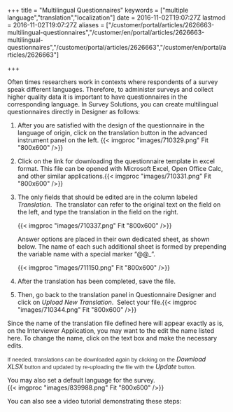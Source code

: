 ﻿+++
title = "Multilingual Questionnaires"
keywords = ["multiple language","translation","localization"]
date = 2016-11-02T19:07:27Z
lastmod = 2016-11-02T19:07:27Z
aliases = ["/customer/portal/articles/2626663-multilingual-questionnaires","/customer/en/portal/articles/2626663-multilingual-questionnaires","/customer/portal/articles/2626663","/customer/en/portal/articles/2626663"]

+++

Often times researchers work in contexts where respondents of a survey
speak different languages. Therefore, to administer surveys and collect
higher quality data it is important to have questionnaires in the
corresponding language. In Survey Solutions, you can create multilingual
questionnaires directly in Designer as follows:

1.  After you are satisfied with the design of the questionnaire in the
    language of origin, click on the translation button in the advanced
    instrument panel on the left. {{< imgproc "images/710329.png" Fit "800x600" />}}
2.  Click on the link for downloading the questionnaire template in
    excel format. This file can be opened with Microsoft Excel, Open
    Office Calc, and other similar applications.{{< imgproc "images/710331.png" Fit "800x600" />}}
3.  The only fields that should be edited are in the column labeled
    *Translation*.  The translator can refer to the original text on the
    field on the left, and type the translation in the field on the
    right.  
      
    {{< imgproc "images/710337.png" Fit "800x600" />}}  
      
    Answer options are placed in their own dedicated sheet, as shown
    below. The name of each such additional sheet is formed by
    prepending the variable name with a special marker “@@\_”.  
      
    {{< imgproc "images/711150.png" Fit "800x600" />}}
4.  After the translation has been completed, save the file.
5.  Then, go back to the translation panel in Questionnaire Designer and
    click on *Upload New Translation*.  Select your
    file.{{< imgproc "images/710344.png" Fit "800x600" />}}

Since the name of the translation file defined here will appear exactly
as is, on the Interviewer Application, you may want to the edit the name
listed here. To change the name, click on the text box and make the
necessary edits.   
  
<span
style="color: rgb(51, 51, 51); font-family: sans-serif, Arial, Verdana, &quot;Trebuchet MS&quot;; font-size: 13px; background-color: rgb(255, 255, 255);">If
needed, translations can be downloaded again by clicking on
the </span>*Download XLSX*<span
style="color: rgb(51, 51, 51); font-family: sans-serif, Arial, Verdana, &quot;Trebuchet MS&quot;; font-size: 13px; background-color: rgb(255, 255, 255);"> button
and updated by re-uploading the file with the </span>*Update*<span
style="color: rgb(51, 51, 51); font-family: sans-serif, Arial, Verdana, &quot;Trebuchet MS&quot;; font-size: 13px; background-color: rgb(255, 255, 255);"> button.</span>  
  
You may also set a default language for the survey.   
{{< imgproc "images/839988.png" Fit "800x600" />}}  
  
  
You can also see a video tutorial demonstrating these steps:
